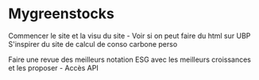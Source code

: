 # Mygreenstocks


Commencer le site et la visu du site - Voir si on peut faire du html sur UBP 
S'inspirer du site de calcul de conso carbone perso 

Faire une revue des meilleurs notation ESG avec les meilleurs croissances et les proposer - Accès API 

